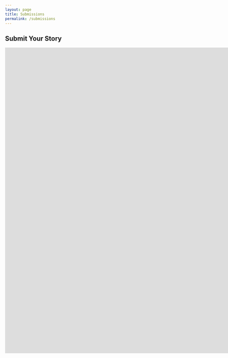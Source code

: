 ```yaml
---
layout: page
title: Submissions
permalink: /submissions
---
```


## Submit Your Story
<iframe src="https://docs.google.com/forms/d/e/1FAIpQLSejScVORzkt2lq64s-VZgkWE1Gm_-Nibq8-RGOmpZRfPM8HNQ/viewform?embedded=true" width="1700" height="1000" frameborder="0" marginheight="0" marginwidth="0">Loading…</iframe>
